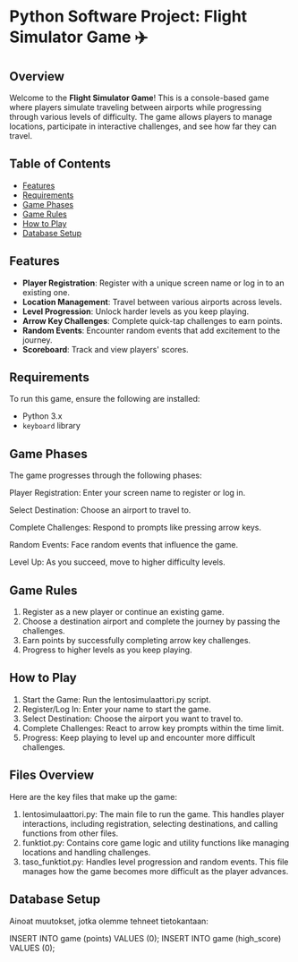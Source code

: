 # Python Software Project: Flight Simulator Game ✈️

## Overview
Welcome to the **Flight Simulator Game**! This is a console-based game where players simulate traveling between airports while progressing through various levels of difficulty. The game allows players to manage locations, participate in interactive challenges, and see how far they can travel.

## Table of Contents
- [Features](#features)
- [Requirements](#requirements)
- [Game Phases](#game-phases)
- [Game Rules](#game-rules)
- [How to Play](#how-to-play)
- [Database Setup](#database-setup)

## Features
- **Player Registration**: Register with a unique screen name or log in to an existing one.
- **Location Management**: Travel between various airports across levels.
- **Level Progression**: Unlock harder levels as you keep playing.
- **Arrow Key Challenges**: Complete quick-tap challenges to earn points.
- **Random Events**: Encounter random events that add excitement to the journey.
- **Scoreboard**: Track and view players' scores.

## Requirements
To run this game, ensure the following are installed:
- Python 3.x
- `keyboard` library

## Game Phases
The game progresses through the following phases:

Player Registration: Enter your screen name to register or log in.

Select Destination: Choose an airport to travel to.

Complete Challenges: Respond to prompts like pressing arrow keys.

Random Events: Face random events that influence the game.

Level Up: As you succeed, move to higher difficulty levels.


## Game Rules

1. Register as a new player or continue an existing game.
2. Choose a destination airport and complete the journey by passing the challenges.
3. Earn points by successfully completing arrow key challenges.
4. Progress to higher levels as you keep playing.

## How to Play

1. Start the Game: Run the lentosimulaattori.py script.
2. Register/Log In: Enter your name to start the game.
3. Select Destination: Choose the airport you want to travel to.
4. Complete Challenges: React to arrow key prompts within the time limit.
5. Progress: Keep playing to level up and encounter more difficult challenges.

## Files Overview
Here are the key files that make up the game:
1. lentosimulaattori.py: The main file to run the game. This handles player interactions, including registration, selecting destinations, and calling functions from other files.
2. funktiot.py: Contains core game logic and utility functions like managing locations and handling challenges.
3. taso_funktiot.py: Handles level progression and random events. This file manages how the game becomes more difficult as the player advances.

## Database Setup
Ainoat muutokset, jotka olemme tehneet tietokantaan:

INSERT INTO game (points) VALUES (0);
INSERT INTO game (high_score) VALUES (0);
